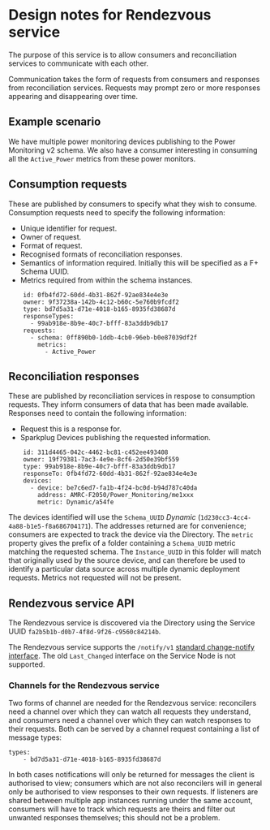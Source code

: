 # Design notes for Rendezvous service

The purpose of this service is to allow consumers and reconciliation
services to communicate with each other.

Communication takes the form of requests from consumers and responses
from reconciliation services. Requests may prompt zero or more responses
appearing and disappearing over time.

## Example scenario

We have multiple power monitoring devices publishing to the Power
Monitoring v2 schema. We also have a consumer interesting in consuming
all the `Active_Power` metrics from these power monitors.

## Consumption requests

These are published by consumers to specify what they wish to consume.
Consumption requests need to specify the following information:

* Unique identifier for request.
* Owner of request.
* Format of request.
* Recognised formats of reconciliation responses.
* Semantics of information required. Initially this will be specified as
  a F+ Schema UUID.
* Metrics required from within the schema instances.

```
    id: 0fb4fd72-60dd-4b31-862f-92ae834e4e3e
    owner: 9f37238a-142b-4c12-b60c-5e760b9fcdf2
    type: bd7d5a31-d71e-4018-b165-8935fd38687d
    responseTypes:
      - 99ab918e-8b9e-40c7-bfff-83a3ddb9db17
    requests:
      - schema: 0ff890b0-1ddb-4cb0-96eb-b0e87039df2f
        metrics:
          - Active_Power
```

## Reconciliation responses

These are published by reconciliation services in respose to consumption
requests. They inform consumers of data that has been made available.
Responses need to contain the following information:

* Request this is a response for.
* Sparkplug Devices publishing the requested information.

```
    id: 311d4465-042c-4462-bc81-c452ee493408
    owner: 19f79381-7ac3-4e9e-8cf6-2d50e39bf559
    type: 99ab918e-8b9e-40c7-bfff-83a3ddb9db17
    responseTo: 0fb4fd72-60dd-4b31-862f-92ae834e4e3e
    devices:
      - device: be7c6ed7-fa1b-4f24-bc0d-b94d787c40da
        address: AMRC-F2050/Power_Monitoring/me1xxx
        metric: Dynamic/a54fe
```

The devices identified will use the `Schema_UUID` _Dynamic_ 
(`1d230cc3-4cc4-4a88-b1e5-f8a686704171`). The addresses returned are for
convenience; consumers are expected to track the device via the
Directory. The `metric` property gives the prefix of a folder containing
a `Schema_UUID` metric matching the requested schema. The
`Instance_UUID` in this folder will match that originally used by the
source device, and can therefore be used to identify a particular data
source across multiple dynamic deployment requests. Metrics not
requested will not be present. 

## Rendezvous service API

The Rendezvous service is discovered via the Directory using the Service
UUID `fa2b5b1b-d0b7-4f8d-9f26-c9560c84214b`.

The Rendezvous service supports the `/notify/v1` [standard change-notify
interface](notify-v1.md). The old `Last_Changed` interface on the
Service Node is not supported.

### Channels for the Rendezvous service

Two forms of channel are needed for the Rendezvous service: reconcilers
need a channel over which they can watch all requests they understand,
and consumers need a channel over which they can watch responses to
their requests. Both can be served by a channel request containing a
list of message types:

    types:
        - bd7d5a31-d71e-4018-b165-8935fd38687d

In both cases notifications will only be returned for messages the
client is authorised to view; consumers which are not also reconcilers
will in general only be authorised to view responses to their own
requests. If listeners are shared between multiple app instances running
under the same account, consumers will have to track which requests are
theirs and filter out unwanted responses themselves; this should not be
a problem.
